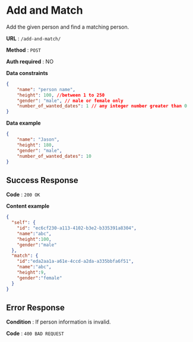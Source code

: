 # Add and Match

Add the given person and find a matching person.

**URL** : `/add-and-match/`

**Method** : `POST`

**Auth required** : NO

**Data constraints**

```json
{
    "name": "person name",
    "height": 100, //between 1 to 250
    "gender": "male", // male or female only
    "number_of_wanted_dates": 1 // any integer number greater than 0
}
```

**Data example**

```json
{
    "name": "Jason",
    "height": 180,
    "gender": "male",
    "number_of_wanted_dates": 10
}
```

## Success Response

**Code** : `200 OK`

**Content example**

```json
{
  "self": {
    "id": "ec6cf230-a113-4102-b3e2-b335391a8304",
    "name":"abc",
    "height":100,
    "gender":"male"
  },
  "match": {
    "id":"eda2aa1a-a61e-4ccd-a2da-a335bbfa6f51",
    "name":"abc",
    "height":9,
    "gender":"female"
  }
}
```

## Error Response

**Condition** : If person information is invalid.

**Code** : `400 BAD REQUEST`
